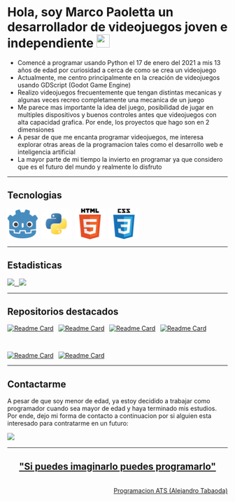 # Hola, soy Marco Paoletta un desarrollador de videojuegos joven e independiente <img src="https://user-images.githubusercontent.com/1303154/88677602-1635ba80-d120-11ea-84d8-d263ba5fc3c0.gif" width="30px" height="30px">

* Comencé a programar usando Python el 17 de enero del 2021 a mis 13 años de edad por curiosidad a cerca de como se crea un videojuego  
* Actualmente, me centro principalmente en la creación de videojuegos usando GDScript (Godot Game Engine)
* Realizo videojuegos frecuentemente que tengan distintas mecanicas y algunas veces recreo completamente una mecanica de un juego
* Me parece mas importante la idea del juego, posibilidad de jugar en multiples dispositivos y buenos controles antes que videojuegos con alta capacidad grafica. Por ende, los proyectos que hago son en 2 dimensiones
* A pesar de que me encanta programar videojuegos, me interesa explorar otras areas de la programacion tales como el desarrollo web e inteligencia artificial
* La mayor parte de mi tiempo la invierto en programar ya que considero que es el futuro del mundo y realmente lo disfruto 

---

<h2>Tecnologias</h2>

<img width="70px" src="https://raw.githubusercontent.com/github/explore/80688e429a7d4ef2fca1e82350fe8e3517d3494d/topics/godot/godot.png">&ensp;<img width ="70px" src="https://raw.githubusercontent.com/github/explore/80688e429a7d4ef2fca1e82350fe8e3517d3494d/topics/python/python.png">&ensp;<img width ="70px" src="https://raw.githubusercontent.com/github/explore/80688e429a7d4ef2fca1e82350fe8e3517d3494d/topics/html/html.png">&ensp;<img width ="70px" src="https://raw.githubusercontent.com/github/explore/80688e429a7d4ef2fca1e82350fe8e3517d3494d/topics/css/css.png">
                                                      
---
  
<h2>Estadisticas</h2>

<a href="https://github.com/MarcoPaoletta">
  <img height="170em" src="https://github-readme-stats-eight-theta.vercel.app/api?username=MarcoPaoletta&show_icons=true&theme=algolia&include_all_commits=true&count_private=true" />&ensp;
  <img height="170em" src="https://github-readme-stats-eight-theta.vercel.app/api/top-langs/?username=MarcoPaoletta&layout=compact&langs_count=8&theme=algolia" />
    </a>

---

<h2>Repositorios destacados</h2>

[![Readme Card](https://github-readme-stats.vercel.app/api/pin/?username=MarcoPaoletta&repo=Line2D-JSON-InputRemapping-Joystick&theme=tokyonight)](https://github.com/MarcoPaoletta/Line2D-JSON-InputRemapping-Joystick)&ensp;
[![Readme Card](https://github-readme-stats.vercel.app/api/pin/?username=MarcoPaoletta&repo=God-Noel&theme=tokyonight)](https://github.com/MarcoPaoletta/God-Noel)&ensp;
[![Readme Card](https://github-readme-stats.vercel.app/api/pin/?username=MarcoPaoletta&repo=PaPimPum&theme=tokyonight)](https://github.com/MarcoPaoletta/PaPimPum)&ensp;
[![Readme Card](https://github-readme-stats.vercel.app/api/pin/?username=MarcoPaoletta&repo=Touch&theme=tokyonight)](https://github.com/MarcoPaoletta/Touch)&ensp;

</br>

[![Readme Card](https://github-readme-stats.vercel.app/api/pin/?username=MarcoPaoletta&repo=Codigo-Facilito-HTML-CSS&theme=tokyonight)](https://github.com/MarcoPaoletta/Codigo-Facilito-HTML-CSS)&ensp;
[![Readme Card](https://github-readme-stats.vercel.app/api/pin/?username=MarcoPaoletta&repo=QRCodeGenerator&theme=tokyonight)](https://github.com/MarcoPaoletta/QRCodeGenerator)&ensp;

---

<h2>Contactarme</h2>

<p>A pesar de que soy menor de edad, ya estoy decidido a trabajar como programador cuando sea mayor de edad y haya terminado mis estudios. Por ende, dejo mi forma de contacto a continuacion por si alguien esta interesado para contratarme en un futuro:</p>

<a href="mailto:marcopaoletta2007@gmail.com">
  <img src="https://img.shields.io/badge/marcopaoletta2007@gmail.com-Gmail-8B89CC?style-for-the-badge&logo=Gmail"/>

---

<h2 align= "center">"Si puedes imaginarlo puedes programarlo"</h2>  
  
</br>
<div align = "right">
<a align= "right" href=http://youtube.fandom.com/es/wiki/Programación_ATS>Programacion ATS (Alejandro Tabaoda)</p>
</div>
